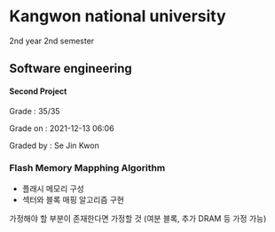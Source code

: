 # Kangwon national university

2nd year 2nd semester

## Software engineering
#### Second Project
Grade : 35/35

Grade on : 2021-12-13 06:06

Graded by	: Se Jin Kwon

### Flash Memory Mapphing Algorithm


- 플래시 메모리 구성
- 섹터와 블록 매핑 알고리즘 구현

가정해야 할 부분이 존재한다면 가정할 것 (여분 블록, 추가 DRAM 등 가정 가능)

